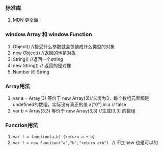 ### 标准库

1. MDN 更全面

### window.Array 和 window.Function

1. Object() //接受什么参数就会包装成什么类型的对象 
2. new Object() //返回的也是对象
3. String() //返回一个string
4. new String() // 返回的是对像
5. Number 同 String

### Array用法

1. var a = Array(3)  等价于 new Array(3)//长度为3，每个数组元素都是undefined的数组，实际没有真正的值   a["0"] in a // false
2. var b = Array(3,3) 等价于 new Array(3,3) //生成[3,3] 的数组

### Function用法

1. `var f = function(a,b) {return a + b}`
2. `var f = new Function("a","b","return a+b") ` // 不加new 也是可以的